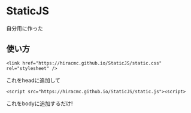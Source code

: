 # StaticJS
自分用に作った

## 使い方
```
<link href="https://hiracmc.github.io/StaticJS/static.css" rel="stylesheet" />
```
これをheadに追加して
```
<script src="https://hiracmc.github.io/StaticJS/static.js"><script>
```
これをbodyに追加するだけ!